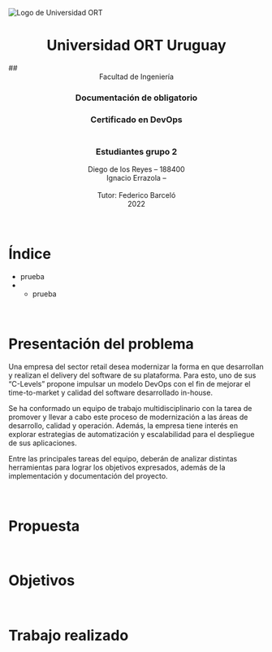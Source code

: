 ![Logo de Universidad ORT](https://drive.google.com/uc?export=view&id=1E0sLWfVQwRFCJaAwZVIDiBxF5izOp7gR)
<center><h1>Universidad ORT Uruguay</h1></center>
## <center>Facultad de Ingeniería</center>

### <center>Documentación de obligatorio</center>
### <center>Certificado en DevOps</center><br>
### <center>Estudiantes grupo 2</center>

<center>Diego de los Reyes – 188400</center>
<center>Ignacio Errazola – </center><br>

<center>Tutor: Federico Barceló</center>
<center>2022</center><br><br>

# Índice
* prueba
* *  prueba


# <br> Presentación del problema
Una empresa del sector retail desea modernizar la forma en que desarrollan y realizan el delivery del software de su plataforma. Para esto, uno de sus “C-Levels” propone impulsar un modelo DevOps con el fin de mejorar el time-to-market y calidad del software desarrollado in-house. 

Se ha conformado un equipo de trabajo multidisciplinario con la tarea de promover y llevar a cabo este proceso de modernización a las áreas de desarrollo, calidad y operación. Además, la empresa tiene interés en explorar estrategias de automatización y escalabilidad para el despliegue de sus aplicaciones.

Entre las principales tareas del equipo, deberán de analizar distintas herramientas para lograr los objetivos expresados, además de la implementación y documentación del proyecto.

# <br> Propuesta 
# <br> Objetivos
# <br> Trabajo realizado
